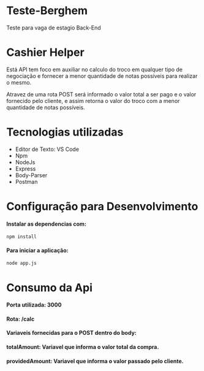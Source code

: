# Teste-Berghem
Teste para vaga de estagio Back-End

# __Cashier Helper__

Está API tem foco em auxiliar no calculo do troco em qualquer tipo de negociação e fornecer a menor quantidade de notas possiveis para realizar o mesmo.

Atravez de uma rota POST será informado o valor total a ser pago e o valor fornecido pelo cliente, e assim retorna o valor do troco com a menor quantidade de notas possíveis.

# __Tecnologias utilizadas__

- Editor de Texto: VS Code
- Npm
- NodeJs
- Express
- Body-Parser
- Postman


# __Configuração para Desenvolvimento__

#### __Instalar as dependencias com__:
```
npm install 
```

#### __Para iniciar a aplicação__:
```
node app.js
```

# __Consumo da Api__

#### __Porta utilizada__: 3000
#### __Rota__: /calc

#### __Variaveis fornecidas para o POST dentro do body__:

#### totalAmount: Variavel que informa o valor total da compra.
#### providedAmount: Variavel que informa o valor passado pelo cliente.
